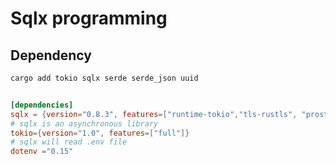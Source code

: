 # Sqlx programming

## Dependency

```sh
cargo add tokio sqlx serde serde_json uuid
```

```toml

[dependencies]
sqlx = {version="0.8.3", features=["runtime-tokio","tls-rustls", "prostgres","time"]}
# sqlx is an asynchronous library
tokio={version="1.0", features=["full"]}
# sqlx will read .env file
dotenv ="0.15"

```
